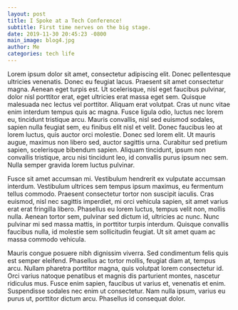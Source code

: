 ```yaml
---
layout: post
title: I Spoke at a Tech Conference!
subtitle: First time nerves on the big stage.
date: 2019-11-30 20:45:23 -0800
main_image: blog4.jpg
author: Me
categories: tech life
---
```

Lorem ipsum dolor sit amet, consectetur adipiscing elit. Donec pellentesque ultricies venenatis. Donec eu feugiat lacus. Praesent sit amet consectetur magna. Aenean eget turpis est. Ut scelerisque, nisl eget faucibus pulvinar, dolor nisl porttitor erat, eget ultricies erat massa eget sem. Quisque malesuada nec lectus vel porttitor. Aliquam erat volutpat. Cras ut nunc vitae enim interdum tempus quis ac magna. Fusce ligula odio, luctus nec lorem eu, tincidunt tristique arcu. Mauris convallis, nisl sed euismod sodales, sapien nulla feugiat sem, eu finibus elit nisl et velit. Donec faucibus leo at lorem luctus, quis auctor orci molestie. Donec sed lorem elit. Ut mauris augue, maximus non libero sed, auctor sagittis urna. Curabitur sed pretium sapien, scelerisque bibendum sapien. Aliquam tincidunt, ipsum non convallis tristique, arcu nisi tincidunt leo, id convallis purus ipsum nec sem. Nulla semper gravida lorem luctus pulvinar.

Fusce sit amet accumsan mi. Vestibulum hendrerit ex vulputate accumsan interdum. Vestibulum ultrices sem tempus ipsum maximus, eu fermentum tellus commodo. Praesent consectetur tortor non suscipit iaculis. Cras euismod, nisl nec sagittis imperdiet, mi orci vehicula sapien, sit amet varius erat erat fringilla libero. Phasellus eu lorem luctus, tempus velit non, mollis nulla. Aenean tortor sem, pulvinar sed dictum id, ultricies ac nunc. Nunc pulvinar mi sed massa mattis, in porttitor turpis interdum. Quisque convallis faucibus nulla, id molestie sem sollicitudin feugiat. Ut sit amet quam ac massa commodo vehicula.

Mauris congue posuere nibh dignissim viverra. Sed condimentum felis quis est semper eleifend. Phasellus ac tortor mollis, feugiat diam at, tempus arcu. Nullam pharetra porttitor magna, quis volutpat lorem consectetur id. Orci varius natoque penatibus et magnis dis parturient montes, nascetur ridiculus mus. Fusce enim sapien, faucibus ut varius et, venenatis et enim. Suspendisse sodales nec enim ut consectetur. Nam nulla ipsum, varius eu purus ut, porttitor dictum arcu. Phasellus id consequat dolor.